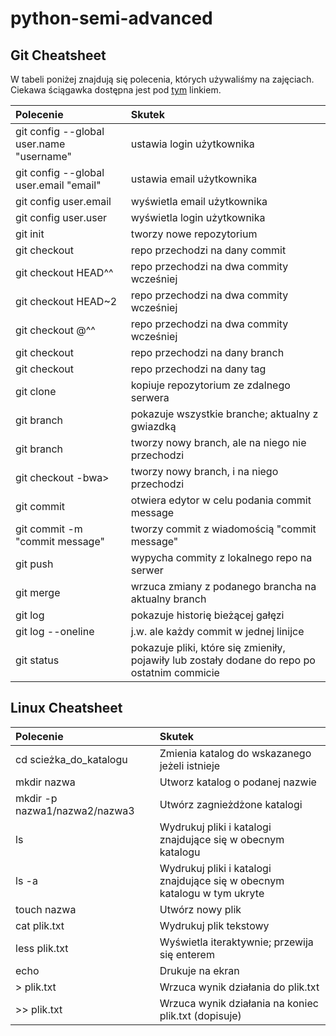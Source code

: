 # python-semi-advanced

## Git Cheatsheet

W tabeli poniżej znajdują się polecenia, których używaliśmy na zajęciach. Ciekawa ściągawka dostępna jest pod [tym](https://www.git-tower.com/blog/git-cheat-sheet/?utm_source=hashnode.com) linkiem.

|       Polecenie                           |      Skutek                                                                                 |
| :---------------------------------------- | :------------------------------------------------------------------------------------------ |
| git config --global user.name "username"  | ustawia login użytkownika                                                                   |
| git config --global user.email "email"    | ustawia email użytkownika                                                                   |
| git config user.email                     | wyświetla email użytkownika                                                                 |
| git config user.user                      | wyświetla login użytkownika                                                                 |
| git init                                  | tworzy nowe repozytorium                                                                    |
| git checkout <hash commit>                | repo przechodzi na dany commit                                                              |
| git checkout HEAD^^                       | repo przechodzi na dwa commity wcześniej                                                    |
| git checkout HEAD~2                       | repo przechodzi na dwa commity wcześniej                                                    |
| git checkout @^^                          | repo przechodzi na dwa commity wcześniej                                                    |
| git checkout <nazwa brancha>              | repo przechodzi na dany branch                                                              |
| git checkout <nazwa taga>                 | repo przechodzi na dany tag                                                                 |
| git clone <link>                          | kopiuje repozytorium ze zdalnego serwera                                                    |
| git branch                                | pokazuje wszystkie branche; aktualny z gwiazdką                                             |
| git branch <nazwa>                        | tworzy nowy branch, ale na niego nie przechodzi                                             |
| git checkout -bwa>                        | tworzy nowy branch, i na niego przechodzi                                                   |
| git commit                                | otwiera edytor w celu podania commit message                                                |
| git commit -m "commit message"            | tworzy commit z wiadomością "commit message"                                                |
| git push                                  | wypycha commity z lokalnego repo na serwer                                                  |
| git merge <nazwa brancha>                 | wrzuca zmiany z podanego brancha na aktualny branch                                         |
| git log                                   | pokazuje historię bieżącej gałęzi                                                           |
| git log --oneline                         | j.w. ale każdy commit w jednej linijce                                                      |
| git status                                | pokazuje pliki, które się zmieniły, pojawiły lub zostały dodane do repo po ostatnim commicie|

## Linux Cheatsheet

|       Polecenie                 |      Skutek                                                                                 |
| :------------------------------ | :------------------------------------------------------------------------------------------ |
| cd scieżka_do_katalogu          | Zmienia katalog do wskazanego jeżeli istnieje                                               |
| mkdir nazwa                     | Utworz katalog o podanej nazwie                                                             |
| mkdir -p nazwa1/nazwa2/nazwa3   | Utwórz zagnieżdżone katalogi                                                                |
| ls                              | Wydrukuj pliki i katalogi znajdujące się w obecnym katalogu                                 |
| ls -a                           | Wydrukuj pliki i katalogi znajdujące się w obecnym katalogu w tym ukryte                    |
| touch nazwa                     | Utwórz nowy plik                                                                            |
| cat plik.txt                    | Wydrukuj plik tekstowy                                                                      |
| less plik.txt                   | Wyświetla iteraktywnie; przewija się enterem                                                |
| echo <cokolwiek>                | Drukuje <cokolwiek> na ekran                                                                |
| <cokolwiek> > plik.txt          | Wrzuca wynik działania <cokolwiek> do plik.txt                                              |
| <cokolwiek> >> plik.txt         | Wrzuca wynik działania <cokolwiek> na koniec plik.txt (dopisuje)                            |

